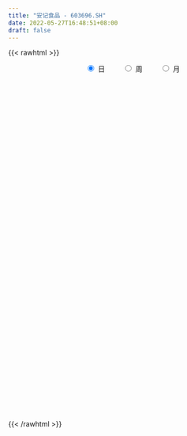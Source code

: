 ```yaml
---
title: "安记食品 - 603696.SH"
date: 2022-05-27T16:48:51+08:00
draft: false
---
```

{{< rawhtml >}}
    <div style="text-align: center">
        <label style="padding: 1rem;"><input style="margin-right: .5rem" type="radio" name="period" value="D" checked onclick="period_change(this)">日</label>
        <label style="padding: 1rem;"><input style="margin-right: .5rem" type="radio" name="period" value="W" onclick="period_change(this)">周</label>
        <label style="padding: 1rem;"><input style="margin-right: .5rem" type="radio" name="period" value="M" onclick="period_change(this)">月</label>
    </div>
    <div id="chart" style="height: 700px;"></div> 
    <script type="text/javascript">
        const D_v = [98423.48,87120.01,83141.89,54595.52,61614.81,49879.62,70216.25,139368.21,96148.41,64396.84,60184.91,54958.26,32902.0,49976.64,57502.98,51585.46,26006.14,35727.78,26812.19,35243.69,28640.89,60355.72,46490.18,34142.96,61825.22,38634.09,32234.56,30109.87,30813.88,23863.6,51246.56,25220.32,44493.15,29840.6,25635.68,21026.31,32648.84,26217.01,27806.68,34846.98,18683.63,26027.51,24119.24,21560.68,12841.91,14223.56,17103.93,20645.0,21607.92,16432.88,17182.45,19739.11,16721.31,18200.36,19111.8,13186.32,17983.84,19346.2,45850.92,40247.3,25262.69,21823.96,20813.86,23167.44,27288.24,18796.66,14582.68,22570.26,14051.57,18873.14,22223.35,15150.84,17271.0,25236.03,17359.85,19400.8,20206.87,16492.42,26203.96,26670.81,25899.47,17077.84,18122.28,17341.15,16991.56,12500.79,37076.07,26535.65,17911.88,19135.68,66857.05,83516.77,48499.6,36610.23,36069.57,68109.29,45434.29,60193.87,92423.15,67560.5,53108.11,51170.04,32083.97,39754.39,30436.86,27749.0,19609.37,27457.62,31047.79,18339.04,19877.52,26399.99,52105.6,38929.52,60713.67,46271.82,25163.67,23858.45,24125.5,28237.0,20377.27,41735.06,26937.48,19766.31,32994.55,18572.12,18360.92,15866.58,20360.4,15199.0,30164.77,11863.96,19651.76,17674.13,15565.53,14783.0,19957.47,17133.0,23587.42,31224.82,32956.6,32886.42,32029.77,26987.37,33335.56,17423.4,18998.89,13981.39,28876.28,21779.79,26588.56,42969.52,33146.55,30997.97,25283.4,23462.06,49055.56,50881.83,58759.7,41313.2,33163.33,24973.38,52675.56,101176.76,64298.56,43759.96,56309.85,47002.72,48106.0,23796.94,23828.04,48869.0,35723.8,42102.92,40332.63,27255.0,20556.37,20989.35,14446.08,16383.8,16657.54,13513.2,16246.2,17863.0,12055.95,17281.04,15679.8,20431.5,22229.82,15137.8,13218.0,14631.96,14347.0,17781.0,13169.8,15269.0,16418.62,23229.07,15700.37,36004.0,24918.32,27916.96,22958.32,20488.96,20071.47,18834.59,21740.0,16129.0,12314.0,18168.96,16821.6,12609.0,16986.0,22752.28,16969.2,19151.96,14621.0,14376.0,15034.81,13381.0,19584.0,41583.0,197898.75,99554.18,342927.08,351203.49,482637.72,543564.23,24559.0,448146.82,274224.35,340806.06,270221.63,254547.56,217981.55,254382.77,315514.95,334800.83,374732.74,461120.94,264621.07,253819.02,229496.64,154111.78,191029.8,137275.85,398110.61,425436.78,272567.71,220121.01]
const D_histogram = [0.0,-0.0155906553,-0.0257541982,-0.0325500567,-0.0686114011,-0.0823018881,-0.0985260073,-0.0834627604,-0.0961541943,-0.1010427338,-0.089328481,-0.0981679181,-0.0886533718,-0.0934969696,-0.0657169547,-0.0512213384,-0.0425745824,-0.0454358319,-0.0409166983,-0.036274073,-0.0473117807,-0.0244589186,-0.0101923818,-0.009224483,0.0236537004,0.0505044794,0.0554621334,0.0514167161,0.0647975854,0.0563429476,0.0185626101,-0.0037514761,-0.0407203896,-0.0586786411,-0.073218886,-0.0725623299,-0.087138636,-0.0822201122,-0.0606858111,-0.0265367279,-0.0091849715,0.0171715251,0.0247768708,0.0252796152,0.0320956176,0.0405236594,0.0366643899,0.0252224155,0.003826479,-0.0150373993,-0.0357583202,-0.0239284655,-0.0075782573,0.0126799182,0.0304676051,0.0367704627,0.0284406954,0.0208839699,0.0530890841,0.0841561909,0.096097026,0.0952049017,0.0873754558,0.0868962966,0.0704295665,0.0625137725,0.0525718974,0.0296361053,0.0258560053,0.0316688436,0.0373738617,0.0298635184,0.0214156251,0.0044778395,0.001603577,0.0013093108,-0.0069280716,-0.005018375,0.0120971155,0.0269695061,0.0427857442,0.0493324638,0.0496136004,0.0503070104,0.0351533997,0.0190777354,0.027474089,0.0309227837,0.0227228198,0.0254687139,0.0476368,0.0730495585,0.0613449195,0.0466330498,0.0460174798,0.0771389423,0.0772057071,0.0869846471,0.1123509326,0.1146305961,0.0809994129,0.0347346913,0.0103392137,-0.0271735314,-0.0434379161,-0.072874226,-0.0807774761,-0.1020274074,-0.1354016953,-0.1468755565,-0.1468772998,-0.1291428612,-0.0977361701,-0.0725853155,-0.0308105051,-0.0069010446,0.0013822329,0.0204937772,0.0274747553,0.0359966042,0.0341064652,0.0493241782,0.0475511852,0.0446859609,0.0143810797,-0.0028486435,-0.0084207012,-0.015309144,-0.0175212623,-0.0217518665,-0.0397397993,-0.0500007876,-0.0534904636,-0.0428585125,-0.0423421829,-0.0366095098,-0.0386734122,-0.0313878334,-0.0166380338,-0.0004977992,0.0220507363,0.0307909885,0.0469407115,0.043168429,0.0487067849,0.042448757,0.0309428209,0.0319964723,0.0190960634,0.0076549065,-0.0035656556,0.0133899696,0.0209212806,0.0144450068,0.0192790999,0.0206941335,0.0383519448,0.0434793454,0.0576158114,0.0446177782,0.0458245307,0.0398124484,0.0511981686,0.0478860562,0.0233007555,0.0172500059,-0.0120054871,-0.0191445645,-0.0483796927,-0.0636561346,-0.0826393502,-0.1308421885,-0.1581581635,-0.1986700065,-0.1912694193,-0.1697446743,-0.1356414248,-0.0970473365,-0.0670131025,-0.0571674365,-0.0412161046,-0.0311145878,-0.0091838277,0.0049926721,0.0218507132,0.0400941405,0.0460328116,0.0521391632,0.0445099636,0.0464390204,0.0420266828,0.0471769061,0.0547523653,0.0594969457,0.0525102123,0.0384170932,0.0090338742,-0.0182023303,-0.0196492149,-0.0067257509,-0.0109844362,-0.0423568693,-0.0455865283,-0.0404762862,-0.0201035632,0.0062605289,0.029239987,0.0392541076,0.0354219678,0.0421767128,0.0442678849,0.0425873252,0.0430009861,0.055456574,0.0555351701,0.0617652974,0.0458566508,0.0231830568,0.0082540761,0.0117065908,0.0137090699,0.0376408346,0.1071623022,0.2064752507,0.3251659409,0.4560590861,0.5937193509,0.5936726127,0.4727779579,0.2896944073,0.0842274514,-0.0927812114,-0.1926844359,-0.2315632635,-0.2660033779,-0.2588736412,-0.2241961011,-0.1895134132,-0.0968632557,-0.0663282807,-0.0672409438,-0.1157430505,-0.1268110955,-0.1365213215,-0.1247768313,-0.1126797474,-0.0375595064,0.0425776282,0.0736980427,0.0627237208]
const D_fast = [0.0,-0.0194883191,-0.0360904116,-0.0510237842,-0.1042379789,-0.138503938,-0.179359559,-0.1851620022,-0.2218919847,-0.2520412076,-0.2626590751,-0.2960404918,-0.3086892884,-0.3369071286,-0.3255563524,-0.3238660707,-0.3258629603,-0.3400831678,-0.3457932087,-0.3502191016,-0.3730847545,-0.3563466221,-0.3446281807,-0.3459664027,-0.3071747942,-0.2676978954,-0.248874708,-0.2400659463,-0.2104856806,-0.2048545815,-0.2379942664,-0.2612462217,-0.3083952326,-0.3410231444,-0.3738681107,-0.3913521372,-0.4277131023,-0.4433496065,-0.4369867581,-0.4094718569,-0.3944163434,-0.3637669656,-0.3499674022,-0.3431447539,-0.3283048471,-0.3097458905,-0.3044390625,-0.309575433,-0.3300147497,-0.3526379779,-0.3822984789,-0.3764507406,-0.3619950967,-0.3385669416,-0.3131623535,-0.2976668801,-0.2988864736,-0.3012222067,-0.2557448214,-0.2036386669,-0.1676735753,-0.1447644741,-0.1307500561,-0.1095051411,-0.1083644796,-0.1006518305,-0.0974507313,-0.1129774971,-0.1102935957,-0.0965635465,-0.0815150629,-0.0815595267,-0.0846535137,-0.1004718395,-0.1029452077,-0.1029121462,-0.1128815466,-0.1122264437,-0.0920866743,-0.0704719071,-0.0439592331,-0.0250793974,-0.0123948607,0.0008753018,-0.0054899589,-0.0167961893,-0.0015313135,0.009648077,0.0071288181,0.0162418908,0.0503191769,0.0939943249,0.0976259159,0.0945723086,0.1054611085,0.1558673066,0.1752354982,0.2067605999,0.2602146186,0.2911519311,0.2777706012,0.2401895524,0.2183788782,0.1740727503,0.1469488865,0.0992940202,0.071196401,0.0244396179,-0.0427850938,-0.0909778442,-0.1276989124,-0.1422501891,-0.1352775405,-0.1282730148,-0.0942008306,-0.0720166313,-0.0633877956,-0.0391528069,-0.02530314,-0.0077821401,-0.0011456628,0.0264030948,0.0365178981,0.044824164,0.0181145527,0.0001726687,-0.0075045643,-0.0182202932,-0.024812727,-0.0344812979,-0.0624041805,-0.0851653657,-0.1020276576,-0.1021103347,-0.1121795508,-0.1155992551,-0.1273315106,-0.1278928901,-0.117302599,-0.1012868142,-0.0732255946,-0.0567875953,-0.0289026945,-0.0218828697,-0.0041678175,0.0001863438,-0.0035838871,0.0054688824,-0.0026575106,-0.0121849409,-0.0242969169,-0.0039937993,0.0087678319,0.0059028098,0.0155566778,0.0221452448,0.0493910423,0.0653882792,0.0939286981,0.0920851095,0.1047479947,0.1086890244,0.1328742868,0.1415336885,0.1227735766,0.1210353285,0.0887784637,0.0768532452,0.0355231938,0.0043327183,-0.0353103349,-0.1162237203,-0.1830792362,-0.2732585808,-0.3136753484,-0.3345867721,-0.3343938787,-0.3200616245,-0.3067806662,-0.3112268593,-0.3055795535,-0.3032566837,-0.2836218805,-0.2681972126,-0.2458764933,-0.2176095308,-0.2001626568,-0.1810215144,-0.1775232232,-0.1639844113,-0.1578900782,-0.1409456283,-0.1196820777,-0.1000632609,-0.0939224413,-0.0984112871,-0.1255360376,-0.1573228246,-0.163682013,-0.1524399866,-0.159444781,-0.2014064314,-0.2160327225,-0.221041552,-0.2056947198,-0.1777654955,-0.1474760406,-0.1276483931,-0.1226250409,-0.1053261178,-0.0921679744,-0.0832017028,-0.0720377954,-0.045718064,-0.0317556754,-0.0100842237,-0.0145287076,-0.0314065375,-0.0442719991,-0.0378928366,-0.0324630901,0.0008788833,0.0971909264,0.2481226876,0.448104863,0.6930127797,0.9791028823,1.1274742973,1.1247741318,1.0141141831,0.8297040901,0.6295001244,0.481425791,0.3846561475,0.2837151887,0.2261265151,0.2047550299,0.1920593645,0.260493708,0.2744466129,0.2567237138,0.1792858445,0.1365150256,0.0926744692,0.0732247516,0.0571518987,0.122882263,0.2136638047,0.2632087299,0.2679153382]
const D_slow = [0.0,-0.0038976638,-0.0103362134,-0.0184737275,-0.0356265778,-0.0562020499,-0.0808335517,-0.1016992418,-0.1257377904,-0.1509984738,-0.1733305941,-0.1978725736,-0.2200359166,-0.243410159,-0.2598393977,-0.2726447323,-0.2832883779,-0.2946473359,-0.3048765104,-0.3139450287,-0.3257729738,-0.3318877035,-0.3344357989,-0.3367419197,-0.3308284946,-0.3182023748,-0.3043368414,-0.2914826624,-0.275283266,-0.2611975291,-0.2565568766,-0.2574947456,-0.267674843,-0.2823445033,-0.3006492248,-0.3187898073,-0.3405744663,-0.3611294943,-0.3763009471,-0.382935129,-0.3852313719,-0.3809384906,-0.3747442729,-0.3684243691,-0.3604004647,-0.3502695499,-0.3411034524,-0.3347978485,-0.3338412288,-0.3376005786,-0.3465401587,-0.352522275,-0.3544168394,-0.3512468598,-0.3436299585,-0.3344373429,-0.327327169,-0.3221061765,-0.3088339055,-0.2877948578,-0.2637706013,-0.2399693758,-0.2181255119,-0.1964014378,-0.1787940461,-0.163165603,-0.1500226287,-0.1426136024,-0.136149601,-0.1282323901,-0.1188889247,-0.1114230451,-0.1060691388,-0.1049496789,-0.1045487847,-0.104221457,-0.1059534749,-0.1072080687,-0.1041837898,-0.0974414133,-0.0867449772,-0.0744118613,-0.0620084612,-0.0494317086,-0.0406433586,-0.0358739248,-0.0290054025,-0.0212747066,-0.0155940017,-0.0092268232,0.0026823768,0.0209447664,0.0362809963,0.0479392588,0.0594436287,0.0787283643,0.0980297911,0.1197759528,0.147863686,0.176521335,0.1967711883,0.2054548611,0.2080396645,0.2012462817,0.1903868026,0.1721682461,0.1519738771,0.1264670253,0.0926166015,0.0558977123,0.0191783874,-0.0131073279,-0.0375413704,-0.0556876993,-0.0633903256,-0.0651155867,-0.0647700285,-0.0596465842,-0.0527778953,-0.0437787443,-0.035252128,-0.0229210834,-0.0110332871,0.0001382031,0.003733473,0.0030213122,0.0009161369,-0.0029111492,-0.0072914647,-0.0127294313,-0.0226643812,-0.0351645781,-0.048537194,-0.0592518221,-0.0698373679,-0.0789897453,-0.0886580984,-0.0965050567,-0.1006645652,-0.100789015,-0.0952763309,-0.0875785838,-0.0758434059,-0.0650512987,-0.0528746024,-0.0422624132,-0.034526708,-0.0265275899,-0.0217535741,-0.0198398474,-0.0207312613,-0.0173837689,-0.0121534487,-0.008542197,-0.0037224221,0.0014511113,0.0110390975,0.0219089338,0.0363128867,0.0474673313,0.0589234639,0.068876576,0.0816761182,0.0936476322,0.0994728211,0.1037853226,0.1007839508,0.0959978097,0.0839028865,0.0679888529,0.0473290153,0.0146184682,-0.0249210727,-0.0745885743,-0.1224059291,-0.1648420977,-0.1987524539,-0.223014288,-0.2397675637,-0.2540594228,-0.2643634489,-0.2721420959,-0.2744380528,-0.2731898848,-0.2677272065,-0.2577036713,-0.2461954684,-0.2331606776,-0.2220331867,-0.2104234316,-0.199916761,-0.1881225344,-0.1744344431,-0.1595602066,-0.1464326536,-0.1368283803,-0.1345699117,-0.1391204943,-0.144032798,-0.1457142357,-0.1484603448,-0.1590495621,-0.1704461942,-0.1805652658,-0.1855911566,-0.1840260243,-0.1767160276,-0.1669025007,-0.1580470087,-0.1475028305,-0.1364358593,-0.125789028,-0.1150387815,-0.101174638,-0.0872908455,-0.0718495211,-0.0603853584,-0.0545895942,-0.0525260752,-0.0495994275,-0.04617216,-0.0367619514,-0.0099713758,0.0416474369,0.1229389221,0.2369536936,0.3853835313,0.5338016845,0.651996174,0.7244197758,0.7454766387,0.7222813358,0.6741102268,0.616219411,0.5497185665,0.4850001562,0.428951131,0.3815727777,0.3573569637,0.3407748936,0.3239646576,0.295028895,0.2633261211,0.2291957907,0.1980015829,0.169831646,0.1604417694,0.1710861765,0.1895106872,0.2051916174]
const D_data = [['2021-05-18', 12.3699, 12.1647, 11.9204, 12.6825],['2021-05-19', 12.067, 11.9204, 11.7543, 12.2428],['2021-05-20', 11.8716, 11.9009, 11.7543, 12.3112],['2021-05-21', 11.8911, 11.8716, 11.7152, 12.0865],['2021-05-24', 11.7543, 11.3439, 11.256, 11.8129],['2021-05-25', 11.4123, 11.4221, 11.2853, 11.5296],['2021-05-26', 11.4123, 11.2267, 11.1387, 11.4319],['2021-05-27', 11.3439, 11.5296, 11.2951, 12.2917],['2021-05-28', 11.2853, 11.0997, 10.9531, 11.6273],['2021-05-31', 11.1681, 11.0508, 10.8065, 11.2364],['2021-06-01', 10.9922, 11.1778, 10.9629, 11.2169],['2021-06-02', 11.1681, 10.8261, 10.7577, 11.1681],['2021-06-03', 10.787, 10.9531, 10.7577, 11.0019],['2021-06-04', 10.9042, 10.6795, 10.6404, 11.0313],['2021-06-07', 10.6502, 11.0508, 10.5525, 11.1778],['2021-06-08', 11.0606, 10.914, 10.8163, 11.3048],['2021-06-09', 10.8945, 10.8261, 10.6991, 10.9824],['2021-06-10', 10.7479, 10.6209, 10.5623, 10.8554],['2021-06-11', 10.6209, 10.6404, 10.5623, 10.8358],['2021-06-15', 10.5232, 10.5916, 10.2105, 10.7088],['2021-06-16', 10.5329, 10.2984, 10.2496, 10.6013],['2021-06-17', 10.2984, 10.6795, 10.2887, 11.1876],['2021-06-18', 10.5818, 10.6111, 10.4059, 10.7381],['2021-06-21', 10.76, 10.43, 10.38, 10.76],['2021-06-22', 10.48, 10.88, 10.36, 11.1],['2021-06-23', 10.85, 10.95, 10.66, 11.07],['2021-06-24', 10.95, 10.76, 10.73, 11.06],['2021-06-25', 10.76, 10.65, 10.43, 10.77],['2021-06-28', 10.65, 10.9, 10.56, 10.93],['2021-06-29', 10.86, 10.65, 10.65, 10.88],['2021-06-30', 10.64, 10.15, 10.13, 10.64],['2021-07-01', 10.2, 10.15, 9.98, 10.32],['2021-07-02', 10.19, 9.75, 9.5, 10.3],['2021-07-05', 9.7, 9.76, 9.5, 9.83],['2021-07-06', 9.76, 9.62, 9.53, 9.91],['2021-07-07', 9.63, 9.67, 9.54, 9.68],['2021-07-08', 9.68, 9.33, 9.32, 9.71],['2021-07-09', 9.33, 9.43, 9.25, 9.47],['2021-07-12', 9.5, 9.6, 9.5, 9.75],['2021-07-13', 9.59, 9.82, 9.55, 9.87],['2021-07-14', 9.78, 9.68, 9.64, 9.82],['2021-07-15', 9.71, 9.86, 9.65, 9.96],['2021-07-16', 10.0, 9.68, 9.66, 10.0],['2021-07-19', 9.59, 9.58, 9.4, 9.68],['2021-07-20', 9.5, 9.65, 9.45, 9.66],['2021-07-21', 9.68, 9.69, 9.6, 9.75],['2021-07-22', 9.68, 9.53, 9.51, 9.68],['2021-07-23', 9.51, 9.37, 9.31, 9.51],['2021-07-26', 9.37, 9.12, 8.97, 9.39],['2021-07-27', 9.12, 8.99, 8.96, 9.2],['2021-07-28', 8.99, 8.79, 8.63, 9.02],['2021-07-29', 8.82, 9.1, 8.82, 9.21],['2021-07-30', 9.11, 9.17, 8.9, 9.2],['2021-08-02', 9.15, 9.27, 9.0, 9.32],['2021-08-03', 9.25, 9.31, 9.15, 9.45],['2021-08-04', 9.31, 9.21, 9.16, 9.45],['2021-08-05', 9.21, 9.0, 8.95, 9.21],['2021-08-06', 9.0, 8.94, 8.88, 9.09],['2021-08-09', 8.95, 9.49, 8.95, 9.64],['2021-08-10', 9.47, 9.66, 9.32, 9.71],['2021-08-11', 9.74, 9.57, 9.52, 9.74],['2021-08-12', 9.53, 9.48, 9.43, 9.66],['2021-08-13', 9.56, 9.41, 9.31, 9.56],['2021-08-16', 9.36, 9.52, 9.3, 9.65],['2021-08-17', 9.52, 9.31, 9.29, 9.72],['2021-08-18', 9.3, 9.38, 9.21, 9.47],['2021-08-19', 9.33, 9.33, 9.3, 9.45],['2021-08-20', 9.39, 9.09, 8.97, 9.39],['2021-08-23', 9.09, 9.26, 9.09, 9.28],['2021-08-24', 9.31, 9.39, 9.25, 9.47],['2021-08-25', 9.41, 9.43, 9.29, 9.52],['2021-08-26', 9.43, 9.27, 9.24, 9.48],['2021-08-27', 9.41, 9.22, 9.16, 9.43],['2021-08-30', 9.28, 9.04, 8.99, 9.38],['2021-08-31', 9.0, 9.15, 8.93, 9.23],['2021-09-01', 9.2, 9.16, 9.03, 9.26],['2021-09-02', 9.15, 9.02, 9.01, 9.15],['2021-09-03', 9.1, 9.11, 8.99, 9.13],['2021-09-06', 9.14, 9.34, 9.08, 9.35],['2021-09-07', 9.35, 9.4, 9.28, 9.46],['2021-09-08', 9.44, 9.51, 9.4, 9.55],['2021-09-09', 9.57, 9.48, 9.42, 9.58],['2021-09-10', 9.48, 9.45, 9.3, 9.54],['2021-09-13', 9.45, 9.49, 9.38, 9.58],['2021-09-14', 9.52, 9.28, 9.22, 9.53],['2021-09-15', 9.27, 9.2, 9.12, 9.27],['2021-09-16', 9.2, 9.5, 9.15, 9.55],['2021-09-17', 9.54, 9.49, 9.23, 9.55],['2021-09-22', 9.44, 9.35, 9.34, 9.62],['2021-09-23', 9.31, 9.49, 9.31, 9.5],['2021-09-24', 9.49, 9.83, 9.48, 9.88],['2021-09-27', 9.83, 10.05, 9.65, 10.24],['2021-09-28', 9.95, 9.68, 9.58, 9.95],['2021-09-29', 9.6, 9.62, 9.55, 9.84],['2021-09-30', 9.62, 9.8, 9.58, 9.98],['2021-10-08', 9.85, 10.34, 9.83, 10.35],['2021-10-11', 10.3, 10.11, 10.08, 10.55],['2021-10-12', 10.26, 10.34, 10.03, 10.47],['2021-10-13', 10.28, 10.73, 10.06, 10.87],['2021-10-14', 10.6, 10.63, 10.4, 10.82],['2021-10-15', 10.57, 10.2, 10.15, 10.62],['2021-10-18', 10.09, 9.9, 9.7, 10.14],['2021-10-19', 9.91, 10.03, 9.79, 10.03],['2021-10-20', 9.97, 9.72, 9.65, 10.1],['2021-10-21', 9.67, 9.84, 9.58, 9.92],['2021-10-22', 9.84, 9.53, 9.53, 9.91],['2021-10-25', 9.5, 9.66, 9.3, 9.69],['2021-10-26', 9.61, 9.36, 9.31, 9.66],['2021-10-27', 9.36, 8.98, 8.94, 9.36],['2021-10-28', 8.96, 9.03, 8.78, 9.15],['2021-10-29', 9.1, 9.03, 8.93, 9.15],['2021-11-01', 9.06, 9.19, 8.79, 9.19],['2021-11-02', 9.15, 9.4, 9.1, 9.52],['2021-11-03', 9.36, 9.4, 9.25, 9.55],['2021-11-04', 9.41, 9.74, 9.36, 9.81],['2021-11-05', 9.8, 9.67, 9.66, 9.93],['2021-11-08', 9.69, 9.55, 9.45, 9.7],['2021-11-09', 9.55, 9.76, 9.48, 9.78],['2021-11-10', 9.72, 9.69, 9.58, 9.88],['2021-11-11', 9.65, 9.77, 9.5, 9.8],['2021-11-12', 9.71, 9.68, 9.62, 9.81],['2021-11-15', 9.68, 9.96, 9.64, 10.0],['2021-11-16', 10.04, 9.82, 9.8, 10.07],['2021-11-17', 9.76, 9.83, 9.67, 9.83],['2021-11-18', 9.8, 9.42, 9.4, 9.8],['2021-11-19', 9.42, 9.46, 9.3, 9.49],['2021-11-22', 9.49, 9.54, 9.35, 9.57],['2021-11-23', 9.53, 9.48, 9.41, 9.56],['2021-11-24', 9.49, 9.5, 9.36, 9.6],['2021-11-25', 9.49, 9.44, 9.41, 9.54],['2021-11-26', 9.44, 9.18, 9.15, 9.45],['2021-11-29', 9.19, 9.16, 9.13, 9.23],['2021-11-30', 9.19, 9.16, 9.11, 9.27],['2021-12-01', 9.15, 9.31, 9.1, 9.32],['2021-12-02', 9.34, 9.17, 9.17, 9.36],['2021-12-03', 9.25, 9.21, 9.14, 9.25],['2021-12-06', 9.24, 9.08, 9.06, 9.25],['2021-12-07', 9.09, 9.17, 9.09, 9.19],['2021-12-08', 9.17, 9.29, 9.11, 9.32],['2021-12-09', 9.24, 9.37, 9.24, 9.46],['2021-12-10', 9.38, 9.55, 9.34, 9.58],['2021-12-13', 9.53, 9.47, 9.39, 9.64],['2021-12-14', 9.42, 9.65, 9.4, 9.69],['2021-12-15', 9.66, 9.46, 9.42, 9.69],['2021-12-16', 9.47, 9.61, 9.41, 9.75],['2021-12-17', 9.61, 9.49, 9.46, 9.65],['2021-12-20', 9.5, 9.4, 9.39, 9.61],['2021-12-21', 9.49, 9.55, 9.41, 9.55],['2021-12-22', 9.42, 9.36, 9.31, 9.45],['2021-12-23', 9.36, 9.32, 9.26, 9.44],['2021-12-24', 9.31, 9.26, 9.18, 9.39],['2021-12-27', 9.4, 9.63, 9.15, 9.64],['2021-12-28', 9.59, 9.59, 9.49, 9.68],['2021-12-29', 9.59, 9.43, 9.4, 9.62],['2021-12-30', 9.45, 9.58, 9.42, 9.62],['2021-12-31', 9.63, 9.57, 9.44, 9.63],['2022-01-04', 9.6, 9.85, 9.52, 9.89],['2022-01-05', 9.89, 9.79, 9.78, 10.13],['2022-01-06', 9.8, 10.0, 9.78, 10.34],['2022-01-07', 9.99, 9.71, 9.66, 10.05],['2022-01-10', 9.66, 9.9, 9.57, 9.95],['2022-01-11', 10.04, 9.84, 9.77, 10.06],['2022-01-12', 9.9, 10.12, 9.88, 10.14],['2022-01-13', 10.13, 10.01, 9.99, 10.42],['2022-01-14', 10.14, 9.71, 9.71, 10.32],['2022-01-17', 9.75, 9.89, 9.69, 10.0],['2022-01-18', 9.94, 9.52, 9.5, 10.0],['2022-01-19', 9.52, 9.7, 9.44, 9.86],['2022-01-20', 9.72, 9.31, 9.27, 9.87],['2022-01-21', 9.32, 9.33, 9.22, 9.44],['2022-01-24', 9.36, 9.14, 9.1, 9.36],['2022-01-25', 9.15, 8.51, 8.51, 9.19],['2022-01-26', 8.56, 8.45, 8.33, 8.68],['2022-01-27', 8.39, 7.95, 7.61, 8.47],['2022-01-28', 7.98, 8.29, 7.95, 8.45],['2022-02-07', 8.51, 8.38, 8.16, 8.57],['2022-02-08', 8.38, 8.54, 8.32, 8.55],['2022-02-09', 8.53, 8.67, 8.52, 8.7],['2022-02-10', 8.68, 8.65, 8.55, 8.7],['2022-02-11', 8.65, 8.42, 8.38, 8.65],['2022-02-14', 8.35, 8.49, 8.34, 8.58],['2022-02-15', 8.49, 8.42, 8.36, 8.57],['2022-02-16', 8.5, 8.6, 8.44, 8.61],['2022-02-17', 8.59, 8.56, 8.5, 8.68],['2022-02-18', 8.56, 8.65, 8.43, 8.66],['2022-02-21', 8.66, 8.75, 8.59, 8.78],['2022-02-22', 8.75, 8.66, 8.57, 8.78],['2022-02-23', 8.55, 8.7, 8.55, 8.79],['2022-02-24', 8.7, 8.53, 8.39, 8.75],['2022-02-25', 8.62, 8.64, 8.54, 8.71],['2022-02-28', 8.55, 8.56, 8.46, 8.7],['2022-03-01', 8.6, 8.69, 8.57, 8.71],['2022-03-02', 8.63, 8.77, 8.62, 8.78],['2022-03-03', 8.75, 8.79, 8.71, 8.86],['2022-03-04', 8.75, 8.66, 8.61, 8.83],['2022-03-07', 8.64, 8.53, 8.47, 8.66],['2022-03-08', 8.55, 8.22, 8.2, 8.58],['2022-03-09', 8.25, 8.07, 7.77, 8.29],['2022-03-10', 8.23, 8.28, 8.2, 8.37],['2022-03-11', 8.63, 8.46, 8.26, 8.79],['2022-03-14', 8.38, 8.24, 8.24, 8.49],['2022-03-15', 8.15, 7.76, 7.75, 8.18],['2022-03-16', 7.94, 7.96, 7.51, 7.98],['2022-03-17', 7.98, 8.01, 7.98, 8.15],['2022-03-18', 7.92, 8.22, 7.92, 8.29],['2022-03-21', 8.22, 8.39, 8.2, 8.44],['2022-03-22', 8.4, 8.47, 8.23, 8.54],['2022-03-23', 8.5, 8.4, 8.36, 8.56],['2022-03-24', 8.35, 8.25, 8.25, 8.43],['2022-03-25', 8.33, 8.4, 8.31, 8.53],['2022-03-28', 8.37, 8.38, 8.23, 8.48],['2022-03-29', 8.35, 8.35, 8.31, 8.49],['2022-03-30', 8.32, 8.39, 8.31, 8.47],['2022-03-31', 8.36, 8.6, 8.36, 8.62],['2022-04-01', 8.61, 8.51, 8.45, 8.61],['2022-04-06', 8.51, 8.64, 8.4, 8.72],['2022-04-07', 8.63, 8.37, 8.36, 8.69],['2022-04-08', 8.42, 8.2, 8.1, 8.43],['2022-04-11', 8.2, 8.2, 8.11, 8.43],['2022-04-12', 8.06, 8.4, 8.03, 8.43],['2022-04-13', 8.4, 8.4, 8.26, 8.54],['2022-04-14', 8.48, 8.76, 8.35, 8.84],['2022-04-15', 8.77, 9.64, 8.68, 9.64],['2022-04-18', 10.6, 10.6, 10.56, 10.6],['2022-04-19', 10.6, 11.66, 10.07, 11.66],['2022-04-20', 11.6, 12.83, 10.9, 12.83],['2022-04-21', 14.07, 14.11, 13.25, 14.11],['2022-04-22', 14.04, 13.3, 12.9, 15.35],['2022-04-25', 11.97, 11.97, 11.97, 11.97],['2022-04-26', 10.77, 10.77, 10.77, 11.97],['2022-04-27', 9.69, 9.69, 9.69, 10.0],['2022-04-28', 9.35, 9.11, 8.73, 9.5],['2022-04-29', 9.08, 9.31, 8.9, 9.43],['2022-05-05', 9.22, 9.62, 9.16, 9.66],['2022-05-06', 9.33, 9.36, 9.02, 9.58],['2022-05-09', 9.44, 9.67, 9.36, 9.88],['2022-05-10', 9.33, 10.0, 9.26, 10.49],['2022-05-11', 9.89, 10.08, 9.73, 10.48],['2022-05-12', 9.92, 11.09, 9.8, 11.09],['2022-05-13', 11.2, 10.63, 10.52, 11.95],['2022-05-16', 10.4, 10.31, 10.01, 10.59],['2022-05-17', 10.3, 9.55, 9.3, 10.31],['2022-05-18', 9.48, 9.8, 9.48, 10.29],['2022-05-19', 9.64, 9.69, 9.56, 9.97],['2022-05-20', 9.81, 9.89, 9.73, 10.14],['2022-05-23', 9.95, 9.89, 9.84, 10.09],['2022-05-24', 9.88, 10.88, 9.43, 10.88],['2022-05-25', 10.96, 11.39, 10.51, 11.8],['2022-05-26', 10.99, 11.15, 10.65, 11.35],['2022-05-27', 11.0, 10.76, 10.46, 11.15]]
const W_v = [39625.64,25061.63,90044.04,74957.79,58367.0,23168.81,37845.51,16853.0,13274.07,22436.1,12047.0,8546.0,9636.7,16594.67,27693.08,24584.98,19046.0,25708.0,14234.77,31112.54,16847.53,7001.0,8805.0,11439.74,11106.43,12717.73,12462.92,5592.0,4298.99,7022.0,5617.0,3522.0,4992.01,3479.0,4782.45,3607.0,3165.94,5974.53,27991.54,23074.65,14273.43,11968.0,39881.19,41717.57,18902.99,66571.7,51437.64,43130.27,64276.66,26047.32,21823.88,34920.12,139387.62,170134.76,80083.56,123491.91,88732.52,56139.2,54086.9,48924.8,47028.2,34240.41,30894.2,67381.15,89648.95,73389.6,234217.85,125906.98,196230.24,210665.75,126383.85,97631.0,79685.0,161839.43,81698.89,36268.8,50360.2,70010.27,72113.2,73147.6,74176.08,111246.27,165102.18,170173.37,122591.46,108594.22,163327.54,237092.27,124716.3,106714.22,125474.09,45303.04,320913.3200000001,446375.98,422995.76,270354.15,131725.27,350361.12,348199.68,470594.36,672023.51,194773.11,135878.08,212186.6,164209.73,119052.96,161107.9,152209.24,123523.89,152988.4,156711.8,217900.09,247568.66,21611.71,70260.0,133954.26,138511.61,105181.55,92371.05,116812.82,80873.1,59367.22,53888.15,130662.32,109100.38,89604.59,89766.62,161553.04,95858.61,82276.48,137199.67,111814.61,168009.77,258926.67,433592.0,319216.03,842304.55,1015491.6900000001,722675.21,613215.0600000001,451925.08,513868.99,482583.82,191553.61,677718.3600000001,1993839.3199999998,1629115.3800000004,1223276.4199999999,528769.65,491153.41,269201.77,997044.5999999999,962383.0600000001,846864.6800000001,428025.64,342136.91,313365.35,187819.07,1034879.77,904620.6399999999,906396.02,457558.67,239051.71,153298.65,132599.75,42299.3,207006.82,134527.17,148002.25,106423.98,235353.85,228379.96,175940.67,360372.07,429484.66,535925.23,328886.01,153809.5,258631.42,163869.94,167226.94,97294.45,127943.98,55428.42,42381.82,98311.51,93865.52,75661.59,71157.13,81258.2,76612.97,77167.36,85777.92,162599.59,378417.84,103955.92,683614.4199999999,447839.55,417227.3,262418.65,197634.55,170730.48,196946.7,175637.51,135368.44,131484.04,86375.08,91683.67,87828.52,153998.73,106405.28,87569.9,98695.97,113974.36,110445.22,103904.61,204696.17,68109.29,318719.92,181194.26,116331.34,224420.6,121761.89,140005.52,99951.67,79538.38,124859.31,142662.52,110224.91,155859.5,200010.29,276287.59,218975.47,190856.39,99630.6,76335.89,90759.96,73147.76,106621.06,116354.03,87186.55,86138.08,48148.96,287481.56,1819886.7,1357957.8599999999,472529.11,1740552.23,1093078.3100000001,1453511.96]
const W_histogram = [0.0,0.0296496866,0.100550362,0.2631450683,0.2730437863,0.2557641315,0.2855071899,0.2433789061,0.1587055567,0.14321258,0.0814940268,0.0303938193,-0.0020986252,-0.0305628995,0.0082133687,0.0063666891,-0.0228377198,-0.0475038641,-0.0783966798,-0.0972393602,-0.1478185462,-0.1450634854,-0.1469265102,-0.143886965,-0.1458193078,-0.1461904106,-0.1282292816,-0.1192553046,-0.1033749183,-0.0880000851,-0.0803504899,-0.0763504233,-0.0738119441,-0.0724479597,-0.0807822312,-0.0906110893,-0.096979062,-0.1042988615,-0.1722078307,-0.235613797,-0.2654373661,-0.3176414737,-0.3149868056,-0.2589639489,-0.236689035,-0.1168175814,-0.0577615751,-0.0095444851,-0.0593717268,-0.0827392375,-0.101638103,-0.1674530041,-0.4017235496,-0.4903807759,-0.563200373,-0.5115449863,-0.4721642626,-0.429927071,-0.3560864597,-0.2905706513,-0.2386161276,-0.1770408432,-0.1238044341,-0.1901373096,-0.2514900366,-0.2446414107,-0.1681775254,-0.1054396697,-0.0173392822,0.0176103968,0.0531884567,0.0855850259,0.1371706182,0.1621053664,0.166259746,0.1778078308,0.1997122806,0.2328096325,0.2551044757,0.226822508,0.2464417137,0.2822987294,0.367853267,0.491014667,0.5431309623,0.5665055833,0.6038296464,0.6230217744,0.564503309,0.48092868,0.373581157,0.2758670609,0.2841366675,0.3343262299,0.2246299841,0.1571541063,0.0522477834,0.0658436265,0.0833477262,0.1314542841,0.1428751917,0.1065930567,0.0530472393,0.0438059094,-0.0122801412,-0.0715872493,-0.0802526252,-0.0772675564,-0.0944085657,-0.073649221,-0.0367686646,0.0071479012,-0.0242867042,-0.0549023682,-0.0527825984,-0.0490385047,-0.0340032122,-0.0308852504,-0.0353362774,-0.0899428873,-0.1186543187,-0.1446056558,-0.1390827767,-0.1497853883,-0.1270677479,-0.1154089536,-0.0829755176,-0.0426887871,-0.0251107747,-0.0378700409,-0.0853539075,-0.1086248562,-0.0920799437,-0.105507205,-0.0312854943,-0.0028984196,0.1318614659,0.2033734522,0.2261485234,0.2514219951,0.1873378561,0.1738375448,0.1204056602,0.1066623113,0.3908439356,0.6362087995,0.6587857209,0.6189126386,0.5166259204,0.4111214671,0.2714030054,0.2559914822,0.2632281224,0.1695685211,0.037148204,-0.007959242,-0.0701523402,-0.1371453491,-0.028730018,0.0112939077,0.0293912678,-0.0919762978,-0.1950387334,-0.2945078118,-0.3596419161,-0.367221048,-0.3387423827,-0.3314037121,-0.3506653476,-0.3342852763,-0.2850623265,-0.19348285,-0.1676428613,-0.1079025558,-0.064720968,-0.0296690733,-0.0900295779,-0.1151556405,-0.1577738361,-0.2312131013,-0.2385260484,-0.2776724739,-0.344686629,-0.3531572248,-0.3093450636,-0.2892315381,-0.2363506151,-0.2244006923,-0.1939501942,-0.1555533782,-0.1250533964,-0.070267319,-0.02916178,0.019366634,0.0762008494,0.1076399826,0.2952482606,0.3800496467,0.3682858435,0.3182188029,0.2703642589,0.2264142772,0.1910518512,0.1025718449,0.0222174997,-0.0125061009,-0.052518354,-0.0866082807,-0.1169162898,-0.0983262296,-0.1002541778,-0.0859949016,-0.077457521,-0.0440595674,-0.0158751425,0.0267455512,0.0525068772,0.1026070214,0.1217060595,0.0862722472,0.0291681706,0.0341607389,0.037529575,0.0249404872,-0.0008766817,-0.0138461029,0.0017321075,0.0088557715,-0.0005623315,0.0146080389,0.0335124348,0.0447553912,0.0262542127,-0.0520996479,-0.0890751588,-0.0915924178,-0.0874874348,-0.0773330174,-0.0777828714,-0.0872311189,-0.0748218562,-0.0536599459,-0.054802505,0.0419406392,0.3365448329,0.2507486785,0.1882743867,0.2211212264,0.183214135,0.2052758591]
const W_fast = [0.0,0.0370621083,0.1331003742,0.3614813475,0.4396410121,0.4863023902,0.5874222461,0.6061386888,0.5611417286,0.5814518968,0.5401068503,0.4966050976,0.4635879968,0.4274829977,0.468312608,0.4680576007,0.4331437618,0.3966016515,0.3461096659,0.3029571454,0.2154233228,0.1819125123,0.14331786,0.110385664,0.0719984942,0.0350797887,0.0209835973,0.0001437482,-0.0098195951,-0.0164447831,-0.0288828105,-0.0439703497,-0.0598848565,-0.0766328621,-0.1051626914,-0.1376443218,-0.1682570599,-0.2016515749,-0.3126125017,-0.4349219173,-0.5311048279,-0.6627193039,-0.7388113373,-0.7475294678,-0.7844268126,-0.6937597544,-0.6491441418,-0.6033131731,-0.6679833466,-0.7120356666,-0.7563440579,-0.8640222099,-1.1987236429,-1.4099760631,-1.6235957535,-1.6998266134,-1.7784869553,-1.8437315314,-1.8589125351,-1.8660393895,-1.8737388977,-1.8564238241,-1.8341385235,-1.9480057264,-2.0722309626,-2.1265426894,-2.0921231854,-2.0557452471,-1.9719796801,-1.9326274019,-1.8837522278,-1.8299594022,-1.7440811554,-1.6786200656,-1.6329007495,-1.576900707,-1.505068187,-1.413768427,-1.3276974649,-1.2992738055,-1.2180441715,-1.1116124733,-0.934094619,-0.6881795522,-0.5002805164,-0.3352794996,-0.1469980249,0.0279495468,0.1105569086,0.1472144496,0.1332622159,0.104514885,0.1838186584,0.3175897783,0.2640510285,0.2358636772,0.1440193003,0.17407605,0.2124170812,0.2933872102,0.3405269157,0.3308930448,0.2906090373,0.2923191848,0.2331630988,0.1559591785,0.1272306463,0.1108988259,0.0701556752,0.0725027147,0.100191105,0.145894646,0.1083883646,0.0640471085,0.0529712287,0.0444556962,0.0509901857,0.0463868349,0.0331017385,-0.0439905933,-0.1023656043,-0.1644683553,-0.1937161704,-0.241865129,-0.2509144256,-0.2681078697,-0.2564183131,-0.2268037794,-0.2155034607,-0.2377302371,-0.3065525805,-0.3569797433,-0.3634548168,-0.4032588793,-0.3368585421,-0.3091960724,-0.1414708203,-0.0191154711,0.060196731,0.1483257015,0.1310760266,0.1610351014,0.1377046319,0.1506268607,0.532519469,0.9369365328,1.1242098844,1.2390649618,1.2659347237,1.2632106372,1.1913429268,1.2399292742,1.312972945,1.261705474,1.1385722078,1.0914749514,1.0117437681,0.910464422,1.0116972486,1.0545446512,1.0799898282,0.9356281881,0.7838060692,0.6107100379,0.4556654545,0.3562810606,0.3000741303,0.2245618728,0.1176339005,0.0504426526,0.0284000208,0.0716087848,0.0555380582,0.0883027247,0.1153040706,0.1429386969,0.0600707978,0.0061558251,-0.0759058296,-0.2071483701,-0.2740928292,-0.3826573732,-0.5358431855,-0.6326030876,-0.6661271923,-0.7183215513,-0.7245282821,-0.7686785323,-0.7867155828,-0.7872071113,-0.7879704786,-0.750751231,-0.7169361369,-0.6635660645,-0.5876816367,-0.5293325079,-0.2679121648,-0.088098367,-0.0077907092,0.0216969509,0.0414334715,0.0540870592,0.0664875959,0.0036505509,-0.0711494194,-0.1089995452,-0.1621413868,-0.2178833837,-0.2774204652,-0.2834119625,-0.3104034551,-0.3176429042,-0.3284699039,-0.3060868421,-0.2818712029,-0.2325641214,-0.1936760761,-0.1179241765,-0.0683986236,-0.0822643741,-0.132076408,-0.118543655,-0.1057924251,-0.1121463911,-0.1381827304,-0.1546136774,-0.1386024401,-0.1292648332,-0.1388235191,-0.120001139,-0.0927186344,-0.0702868302,-0.0822244555,-0.1736032281,-0.2328475287,-0.2582628922,-0.2760297679,-0.2852086048,-0.3051041767,-0.3363602039,-0.3426564053,-0.3349094815,-0.3497526667,-0.2425243627,0.1362160392,0.1131070544,0.0977013592,0.1858285056,0.1937249479,0.2671056368]
const W_slow = [0.0,0.0074124217,0.0325500122,0.0983362792,0.1665972258,0.2305382587,0.3019150562,0.3627597827,0.4024361719,0.4382393169,0.4586128235,0.4662112784,0.4656866221,0.4580458972,0.4600992393,0.4616909116,0.4559814817,0.4441055156,0.4245063457,0.4001965056,0.3632418691,0.3269759977,0.2902443702,0.2542726289,0.217817802,0.1812701993,0.1492128789,0.1193990528,0.0935553232,0.0715553019,0.0514676795,0.0323800736,0.0139270876,-0.0041849023,-0.0243804601,-0.0470332325,-0.071277998,-0.0973527134,-0.140404671,-0.1993081203,-0.2656674618,-0.3450778302,-0.4238245316,-0.4885655189,-0.5477377776,-0.576942173,-0.5913825667,-0.593768688,-0.6086116197,-0.6292964291,-0.6547059548,-0.6965692059,-0.7970000933,-0.9195952872,-1.0603953805,-1.1882816271,-1.3063226927,-1.4138044604,-1.5028260754,-1.5754687382,-1.6351227701,-1.6793829809,-1.7103340894,-1.7578684168,-1.820740926,-1.8819012787,-1.92394566,-1.9503055774,-1.954640398,-1.9502377988,-1.9369406846,-1.9155444281,-1.8812517736,-1.840725432,-1.7991604955,-1.7547085378,-1.7047804676,-1.6465780595,-1.5828019406,-1.5260963136,-1.4644858851,-1.3939112028,-1.301947886,-1.1791942193,-1.0434114787,-0.9017850829,-0.7508276713,-0.5950722277,-0.4539464004,-0.3337142304,-0.2403189412,-0.1713521759,-0.100318009,-0.0167364516,0.0394210444,0.078709571,0.0917715169,0.1082324235,0.129069355,0.1619329261,0.197651724,0.2242999882,0.237561798,0.2485132753,0.24544324,0.2275464277,0.2074832714,0.1881663823,0.1645642409,0.1461519356,0.1369597695,0.1387467448,0.1326750688,0.1189494767,0.1057538271,0.0934942009,0.0849933979,0.0772720853,0.0684380159,0.0459522941,0.0162887144,-0.0198626995,-0.0546333937,-0.0920797408,-0.1238466777,-0.1526989161,-0.1734427955,-0.1841149923,-0.190392686,-0.1998601962,-0.2211986731,-0.2483548871,-0.271374873,-0.2977516743,-0.3055730479,-0.3062976528,-0.2733322863,-0.2224889232,-0.1659517924,-0.1030962936,-0.0562618296,-0.0128024434,0.0172989717,0.0439645495,0.1416755334,0.3007277333,0.4654241635,0.6201523232,0.7493088033,0.8520891701,0.9199399214,0.983937792,1.0497448226,1.0921369529,1.1014240039,1.0994341934,1.0818961083,1.047609771,1.0404272665,1.0432507435,1.0505985604,1.027604486,0.9788448026,0.9052178497,0.8153073706,0.7235021086,0.638816513,0.5559655849,0.468299248,0.384727929,0.3134623473,0.2650916348,0.2231809195,0.1962052805,0.1800250385,0.1726077702,0.1501003757,0.1213114656,0.0818680066,0.0240647312,-0.0355667808,-0.1049848993,-0.1911565566,-0.2794458628,-0.3567821287,-0.4290900132,-0.488177667,-0.54427784,-0.5927653886,-0.6316537331,-0.6629170822,-0.680483912,-0.687774357,-0.6829326985,-0.6638824861,-0.6369724905,-0.5631604253,-0.4681480137,-0.3760765528,-0.296521852,-0.2289307873,-0.172327218,-0.1245642552,-0.098921294,-0.0933669191,-0.0964934443,-0.1096230328,-0.131275103,-0.1605041754,-0.1850857328,-0.2101492773,-0.2316480027,-0.2510123829,-0.2620272748,-0.2659960604,-0.2593096726,-0.2461829533,-0.2205311979,-0.1901046831,-0.1685366213,-0.1612445786,-0.1527043939,-0.1433220001,-0.1370868783,-0.1373060488,-0.1407675745,-0.1403345476,-0.1381206047,-0.1382611876,-0.1346091779,-0.1262310692,-0.1150422214,-0.1084786682,-0.1215035802,-0.1437723699,-0.1666704744,-0.1885423331,-0.2078755874,-0.2273213053,-0.249129085,-0.267834549,-0.2812495355,-0.2949501618,-0.284465002,-0.2003287937,-0.1376416241,-0.0905730274,-0.0352927208,0.0105108129,0.0618297777]
const W_data = [['2017-05-26', 15.9383, 16.2569, 15.5312, 16.3321],['2017-06-02', 16.4074, 16.7215, 15.9383, 16.8587],['2017-06-09', 16.7215, 17.5667, 16.1507, 18.6286],['2017-06-16', 17.6508, 19.5054, 17.3454, 19.5275],['2017-06-23', 19.4654, 18.2938, 17.9742, 19.6341],['2017-06-30', 18.2627, 18.1739, 17.9742, 18.5955],['2017-07-07', 18.094, 19.0527, 17.9742, 19.4388],['2017-07-14', 18.7731, 18.3781, 18.2139, 19.1636],['2017-07-21', 18.3071, 17.7168, 16.6029, 18.4535],['2017-07-28', 17.4905, 18.4935, 17.3973, 19.3056],['2017-08-04', 18.4802, 17.8588, 17.6192, 18.4802],['2017-08-11', 17.8411, 17.7967, 17.5748, 18.1429],['2017-08-18', 17.8322, 17.881, 17.5748, 18.1872],['2017-08-25', 18.0186, 17.8189, 17.6147, 18.0186],['2017-09-01', 17.7124, 18.7464, 17.6636, 18.8618],['2017-09-08', 18.8352, 18.4091, 18.1029, 19.0793],['2017-09-15', 18.2094, 18.0408, 17.8011, 18.3958],['2017-09-22', 17.8766, 17.9875, 17.7612, 19.0837],['2017-09-29', 17.8677, 17.7701, 17.6325, 18.0497],['2017-10-13', 18.0364, 17.7745, 17.5171, 18.1384],['2017-10-20', 17.7523, 17.1443, 16.8691, 17.8855],['2017-10-27', 17.2863, 17.6147, 17.0777, 17.6636],['2017-11-03', 17.6103, 17.486, 16.9091, 17.7257],['2017-11-10', 17.3751, 17.4727, 17.3085, 17.5748],['2017-11-17', 17.4727, 17.3307, 17.3085, 17.5304],['2017-11-24', 16.8691, 17.2552, 16.8691, 17.415],['2017-12-01', 17.0777, 17.4461, 17.0067, 18.1296],['2017-12-08', 17.2375, 17.3263, 17.1354, 17.5704],['2017-12-15', 17.2508, 17.4061, 17.2508, 17.486],['2017-12-22', 17.4195, 17.4195, 17.2552, 18.1828],['2017-12-29', 17.3928, 17.3263, 16.9135, 17.4416],['2018-01-05', 17.3085, 17.2552, 17.1976, 17.3484],['2018-01-12', 17.1842, 17.1976, 17.0866, 17.4328],['2018-01-19', 17.131, 17.1354, 16.9978, 17.2242],['2018-01-26', 17.1399, 16.9313, 16.8736, 17.1399],['2018-02-02', 16.9313, 16.7893, 16.6827, 17.0688],['2018-02-09', 16.7582, 16.7049, 16.199, 16.8647],['2018-04-04', 15.0895, 16.5629, 15.0895, 16.8114],['2018-04-13', 15.9771, 15.4711, 14.872, 16.4076],['2018-04-20', 15.4445, 14.983, 14.6545, 15.4445],['2018-04-27', 14.8321, 14.9164, 14.2019, 15.0939],['2018-05-04', 14.801, 14.1353, 14.0332, 14.801],['2018-05-11', 14.0953, 14.3794, 13.5805, 14.8676],['2018-05-18', 14.3483, 14.9119, 14.2285, 15.5244],['2018-05-25', 14.9386, 14.4282, 14.224, 15.1782],['2018-06-01', 14.4371, 15.8151, 14.4057, 16.1206],['2018-06-08', 15.8275, 15.3848, 15.0979, 15.9523],['2018-06-15', 15.3411, 15.4284, 15.154, 15.5282],['2018-06-22', 15.3411, 14.0814, 12.8279, 15.3411],['2018-06-29', 14.0627, 14.0689, 13.5201, 14.9482],['2018-07-06', 14.0689, 13.8444, 13.4827, 14.15],['2018-07-13', 13.8257, 12.8217, 12.329, 13.9068],['2018-07-20', 12.7032, 9.5601, 9.2795, 12.7032],['2018-07-27', 9.5414, 10.0279, 9.292, 10.2773],['2018-08-03', 9.978, 9.2234, 8.7307, 9.978],['2018-08-10', 9.2171, 10.1339, 8.9989, 10.2835],['2018-08-17', 9.978, 9.6537, 9.5913, 10.2835],['2018-08-24', 9.6537, 9.3543, 9.0425, 9.8408],['2018-08-31', 9.3606, 9.5414, 9.3481, 9.7472],['2018-09-07', 9.5352, 9.3356, 9.2608, 9.6599],['2018-09-14', 9.4042, 9.0425, 8.3129, 9.4042],['2018-09-21', 9.0924, 9.0675, 8.8554, 9.2296],['2018-09-28', 9.1298, 8.9116, 8.7432, 9.1298],['2018-10-12', 8.7432, 7.0033, 6.9596, 8.8056],['2018-10-19', 6.997, 6.2861, 5.887, 6.997],['2018-10-26', 6.3734, 6.5293, 6.1115, 6.7289],['2018-11-02', 7.1841, 7.1904, 6.9846, 7.7953],['2018-11-09', 7.1904, 7.0095, 6.8411, 7.259],['2018-11-16', 6.997, 7.4086, 6.9783, 7.7953],['2018-11-23', 7.4086, 6.7975, 6.785, 8.0198],['2018-11-30', 6.8536, 6.7476, 6.548, 7.0906],['2018-12-07', 6.8349, 6.6728, 6.6728, 7.0158],['2018-12-14', 6.6728, 6.9596, 6.5917, 7.0282],['2018-12-21', 7.0158, 6.6876, 6.6086, 7.4211],['2018-12-28', 6.7403, 6.378, 6.2132, 6.7601],['2019-01-04', 6.4241, 6.3977, 6.0617, 6.4307],['2019-01-11', 6.4373, 6.5229, 6.3911, 6.6547],['2019-01-18', 6.5229, 6.7469, 6.5032, 6.9117],['2019-01-25', 6.8194, 6.7272, 6.6876, 7.2213],['2019-02-01', 6.7272, 6.0485, 5.8311, 6.8062],['2019-02-15', 6.1012, 6.602, 6.0815, 6.6481],['2019-02-22', 6.602, 6.9644, 6.602, 6.9841],['2019-03-01', 6.9578, 7.9856, 6.9446, 8.1372],['2019-03-08', 7.9922, 9.1914, 7.9922, 9.8305],['2019-03-15', 9.165, 9.0333, 8.4864, 9.5472],['2019-03-22', 9.0991, 9.1848, 8.7961, 9.679],['2019-03-29', 9.0926, 9.8766, 8.7631, 10.1138],['2019-04-04', 9.7976, 10.1995, 9.6855, 10.8715],['2019-04-12', 10.2061, 9.5208, 9.422, 10.2126],['2019-04-19', 9.6131, 9.1848, 8.8619, 9.6526],['2019-04-26', 9.198, 8.6709, 8.572, 9.6328],['2019-04-30', 8.684, 8.4666, 7.8407, 8.7763],['2019-05-10', 8.236, 9.758, 8.0911, 10.0413],['2019-05-17', 10.015, 10.6823, 9.7514, 11.7281],['2019-05-24', 10.3766, 8.7427, 8.5134, 10.3861],['2019-05-31', 8.8383, 8.9529, 8.5516, 9.4115],['2019-06-06', 8.886, 8.1121, 8.093, 8.9816],['2019-06-14', 8.1312, 9.4115, 8.1312, 9.8415],['2019-06-21', 9.3542, 9.6218, 9.2396, 9.8702],['2019-06-28', 9.6122, 10.2906, 9.4975, 10.7015],['2019-07-05', 10.4626, 10.1282, 9.9562, 11.7429],['2019-07-12', 10.0517, 9.5931, 9.4402, 10.2237],['2019-07-19', 9.5644, 9.23, 9.1631, 9.832],['2019-07-26', 9.4498, 9.6886, 8.8574, 10.0231],['2019-08-02', 9.7364, 8.972, 8.886, 9.746],['2019-08-09', 8.886, 8.6185, 8.4752, 9.1249],['2019-08-16', 8.6376, 9.0389, 8.5898, 9.2013],['2019-08-23', 9.0007, 9.1345, 9.0007, 9.3924],['2019-08-30', 8.9147, 8.8, 8.7809, 9.23],['2019-09-06', 8.9338, 9.2396, 8.7905, 9.2491],['2019-09-12', 9.2587, 9.574, 9.2013, 9.6409],['2019-09-20', 9.6026, 9.8893, 9.4593, 10.0899],['2019-09-27', 9.8893, 8.9911, 8.714, 10.1282],['2019-09-30', 8.9911, 8.8191, 8.7905, 9.1536],['2019-10-11', 8.7905, 9.1249, 8.7523, 9.1727],['2019-10-18', 9.1249, 9.1345, 9.0294, 9.7555],['2019-10-25', 9.1345, 9.3064, 8.8574, 9.5358],['2019-11-01', 9.2682, 9.1918, 8.8383, 9.4975],['2019-11-08', 9.2204, 9.0771, 8.9816, 9.4402],['2019-11-15', 9.0676, 8.2459, 8.179, 9.0676],['2019-11-22', 8.265, 8.265, 8.1981, 8.5516],['2019-11-29', 8.3127, 8.0452, 8.007, 8.4274],['2019-12-06', 8.093, 8.265, 8.0261, 8.2841],['2019-12-13', 8.265, 7.921, 7.7586, 8.3223],['2019-12-20', 7.9497, 8.2459, 7.9019, 8.4083],['2019-12-27', 8.265, 8.0834, 7.9879, 8.3414],['2020-01-03', 8.1025, 8.3605, 7.835, 8.437],['2020-01-10', 8.2745, 8.5803, 8.2459, 8.9434],['2020-01-17', 8.5803, 8.3987, 8.3701, 8.8],['2020-01-23', 8.4083, 7.9783, 7.749, 8.5612],['2020-02-07', 7.1853, 7.2999, 6.4686, 7.4815],['2020-02-14', 7.3477, 7.2999, 7.2235, 7.6821],['2020-02-21', 7.319, 7.663, 7.319, 7.7968],['2020-02-28', 7.6535, 7.1757, 7.1279, 7.8254],['2020-03-06', 7.1662, 8.3414, 7.1662, 8.9529],['2020-03-13', 8.1025, 7.9879, 7.5101, 8.4943],['2020-03-20', 8.1216, 9.7746, 7.8063, 10.0135],['2020-03-27', 9.4593, 9.6409, 9.2873, 11.0836],['2020-04-03', 9.3924, 9.4307, 9.1058, 10.2142],['2020-04-10', 9.4593, 9.7651, 9.3638, 10.3957],['2020-04-17', 9.6313, 8.7045, 8.7045, 9.6886],['2020-04-24', 8.7045, 9.2682, 8.6567, 10.1855],['2020-04-30', 9.2204, 8.7045, 8.4274, 9.9848],['2020-05-08', 8.5803, 9.1153, 8.5325, 9.2204],['2020-05-15', 9.1345, 13.7972, 8.9529, 13.7972],['2020-05-22', 13.931, 15.1922, 13.8068, 18.1351],['2020-05-29', 15.2305, 13.7017, 13.2813, 17.1988],['2020-06-05', 13.6826, 13.4628, 13.4533, 15.4216],['2020-06-12', 13.3004, 12.8486, 12.448, 13.587],['2020-06-19', 13.0929, 12.7314, 12.5262, 13.1418],['2020-06-24', 12.7118, 12.0377, 11.9986, 12.8584],['2020-07-03', 12.1451, 13.5228, 12.0865, 14.5585],['2020-07-10', 13.2883, 14.1384, 12.9561, 14.8517],['2020-07-17', 13.9332, 12.9659, 12.6141, 15.7701],['2020-07-24', 12.6141, 12.1061, 11.9497, 13.601],['2020-07-31', 12.0963, 12.8877, 12.067, 13.2199],['2020-08-07', 12.9757, 12.5067, 12.2624, 13.4056],['2020-08-14', 12.4187, 12.1647, 11.6077, 12.6532],['2020-08-21', 12.1647, 14.5585, 12.067, 15.2132],['2020-08-28', 14.3338, 14.2459, 13.8257, 15.731],['2020-09-04', 14.2654, 14.2947, 13.8746, 15.6333],['2020-09-11', 13.9723, 12.3894, 11.7543, 14.2556],['2020-09-18', 12.4089, 12.0377, 11.5491, 12.4676],['2020-09-25', 11.979, 11.4709, 11.2364, 12.1451],['2020-09-30', 11.4612, 11.3146, 10.8163, 11.5882],['2020-10-09', 11.2658, 11.6566, 11.2462, 11.7836],['2020-10-16', 11.7054, 11.979, 11.6371, 12.3699],['2020-10-23', 11.9693, 11.6273, 11.4905, 12.1354],['2020-10-30', 11.5296, 11.0606, 11.041, 11.725],['2020-11-06', 11.0703, 11.2853, 10.7772, 11.3342],['2020-11-13', 11.2853, 11.6761, 11.1778, 12.2624],['2020-11-20', 11.8032, 12.4383, 11.5882, 12.7509],['2020-11-27', 12.4578, 11.8227, 11.7641, 12.536],['2020-12-04', 11.8716, 12.3992, 11.1778, 12.448],['2020-12-11', 12.6434, 12.4285, 12.1744, 13.0929],['2020-12-18', 12.4285, 12.5262, 12.2917, 13.4056],['2020-12-25', 12.5555, 11.2364, 10.9238, 12.9561],['2020-12-31', 11.3342, 11.383, 10.9433, 11.4709],['2021-01-08', 11.383, 10.8847, 10.7088, 11.9497],['2021-01-15', 10.8456, 10.0346, 9.7024, 10.8456],['2021-01-22', 10.0346, 10.4548, 9.9174, 10.7186],['2021-01-29', 10.445, 9.7122, 9.634, 10.445],['2021-02-05', 9.7415, 8.8035, 8.5592, 9.7415],['2021-02-10', 8.8133, 9.0185, 8.5983, 9.0869],['2021-02-19', 9.0869, 9.4582, 9.0282, 9.4972],['2021-02-26', 9.4582, 9.038, 8.8133, 9.6731],['2021-03-05', 9.1162, 9.3702, 9.0673, 9.5266],['2021-03-12', 9.3702, 8.7742, 8.6863, 9.4875],['2021-03-19', 8.8035, 8.8719, 8.5592, 9.1162],['2021-03-26', 8.9208, 8.9305, 8.8231, 9.2237],['2021-04-02', 8.911, 8.8133, 8.7742, 9.2237],['2021-04-09', 8.8133, 9.1748, 8.8133, 9.1748],['2021-04-16', 9.1748, 9.1259, 8.8133, 9.1748],['2021-04-23', 9.1162, 9.3604, 9.0185, 9.849],['2021-04-30', 9.3409, 9.6927, 9.0966, 10.4255],['2021-05-07', 9.6731, 9.5949, 9.5266, 10.1812],['2021-05-14', 9.5656, 12.2233, 9.4777, 13.0929],['2021-05-21', 12.0963, 11.8716, 11.7152, 12.7118],['2021-05-28', 11.7543, 11.0997, 10.9531, 12.2917],['2021-06-04', 11.1681, 10.6795, 10.6404, 11.2364],['2021-06-11', 10.6502, 10.6404, 10.5525, 11.3048],['2021-06-18', 10.5232, 10.6111, 10.2105, 11.1876],['2021-06-25', 10.76, 10.65, 10.36, 11.1],['2021-07-02', 10.65, 9.75, 9.5, 10.93],['2021-07-09', 9.7, 9.43, 9.25, 9.91],['2021-07-16', 9.5, 9.68, 9.5, 10.0],['2021-07-23', 9.59, 9.37, 9.31, 9.75],['2021-07-30', 9.37, 9.17, 8.63, 9.39],['2021-08-06', 9.15, 8.94, 8.88, 9.45],['2021-08-13', 8.95, 9.41, 8.95, 9.74],['2021-08-20', 9.36, 9.09, 8.97, 9.72],['2021-08-27', 9.09, 9.22, 9.09, 9.52],['2021-09-03', 9.28, 9.11, 8.93, 9.38],['2021-09-10', 9.14, 9.45, 9.08, 9.58],['2021-09-17', 9.45, 9.49, 9.12, 9.58],['2021-09-24', 9.44, 9.83, 9.31, 9.88],['2021-09-30', 9.83, 9.8, 9.55, 10.24],['2021-10-08', 9.85, 10.34, 9.83, 10.35],['2021-10-15', 10.3, 10.2, 10.03, 10.87],['2021-10-22', 10.09, 9.53, 9.53, 10.14],['2021-10-29', 9.5, 9.03, 8.78, 9.69],['2021-11-05', 9.06, 9.67, 8.79, 9.93],['2021-11-12', 9.69, 9.68, 9.45, 9.88],['2021-11-19', 9.68, 9.46, 9.3, 10.07],['2021-11-26', 9.49, 9.18, 9.15, 9.6],['2021-12-03', 9.19, 9.21, 9.1, 9.36],['2021-12-10', 9.24, 9.55, 9.06, 9.58],['2021-12-17', 9.53, 9.49, 9.39, 9.75],['2021-12-24', 9.5, 9.26, 9.18, 9.61],['2021-12-31', 9.4, 9.57, 9.15, 9.68],['2022-01-07', 9.6, 9.71, 9.52, 10.34],['2022-01-14', 9.66, 9.71, 9.57, 10.42],['2022-01-21', 9.75, 9.33, 9.22, 10.0],['2022-01-28', 9.36, 8.29, 7.61, 9.36],['2022-02-11', 8.51, 8.42, 8.16, 8.7],['2022-02-18', 8.35, 8.65, 8.34, 8.68],['2022-02-25', 8.66, 8.64, 8.39, 8.79],['2022-03-04', 8.55, 8.66, 8.46, 8.86],['2022-03-11', 8.64, 8.46, 7.77, 8.79],['2022-03-18', 8.38, 8.22, 7.51, 8.49],['2022-03-25', 8.22, 8.4, 8.2, 8.56],['2022-04-01', 8.37, 8.51, 8.23, 8.62],['2022-04-08', 8.51, 8.2, 8.1, 8.72],['2022-04-15', 8.2, 9.64, 8.03, 9.64],['2022-04-22', 10.6, 13.3, 10.07, 15.35],['2022-04-29', 11.97, 9.31, 8.73, 11.97],['2022-05-06', 9.22, 9.36, 9.02, 9.66],['2022-05-13', 9.44, 10.63, 9.26, 11.95],['2022-05-20', 10.4, 9.89, 9.3, 10.59],['2022-05-27', 9.95, 10.76, 9.43, 11.8]]
const M_v = [322623.77,1815869.5800000001,923184.6100000001,954186.2699999998,822551.79,988782.7099999998,1266868.9199999999,708087.7199999999,299162.7,238191.22,410186.1600000001,1442109.6000000001,803733.0,224759.29,196741.61,1687988.9299999999,321448.37,220139.26,264718.27,93798.68,64124.44,90576.76,59440.07,50268.82,24313.99,18344.46,5203.94,71314.15,160394.25,203539.09,398927.0,369873.47,161087.61,378982.6799999999,744841.6899999999,420854.3199999999,287066.0699999999,347636.66,582408.4600000001,639299.9199999998,1460639.2100000004,1300880.4299999999,1321504.4299999997,613460.59,796780.66,430299.86,367031.7499999999,417597.7799999999,395112.41,675950.7200000001,2932336.4499999997,2462535.9800000004,4492226.6699999999,3016068.2000000007,3072787.9399999985,2671141.6499999999,1658447.9799999997,531835.5399999999,832232.04,1722343.8899999999,687022.75,324065.73,380007.26,722510.8600000001,1717034.03,869257.5800000001,514624.7,478398.3099999999,589120.45,684354.8100000001,617655.3999999999,581628.9000000001,886129.7400000001,279944.45,439260.28,3530444.2799999998,4759671.6099999994]
const M_histogram = [0.0,-0.6173593162,-1.0841718254,-1.1686681373,-1.1996701188,-1.0414589798,-0.7318545396,-0.5253718994,-0.33130504,-0.1527471777,0.0502887295,0.4360878224,0.3154372494,0.0809156059,0.028847154,0.0020307932,-0.0346730423,-0.0399863233,0.0959539438,0.1867891298,0.2719137842,0.2755930209,0.261953727,0.2469203684,0.2241675318,0.1842201455,0.1436702944,0.0059810665,0.0004289157,-0.1194576699,-0.4660235042,-0.649694195,-0.758753183,-0.8725106823,-0.9211576573,-0.9089329917,-0.868439228,-0.6383945021,-0.316120761,-0.1632965836,-0.0033017842,0.2071421149,0.2834297762,0.313667041,0.340182407,0.3744015724,0.3345719684,0.3130774011,0.2979933928,0.2407009344,0.4027062579,0.4061603822,0.7225544836,0.922699411,0.9359421034,1.0493241949,0.8299099843,0.6391153379,0.5016137779,0.4029546587,0.2162934341,0.0473669919,-0.0680259886,-0.0831683331,0.0010414981,-0.0010511647,-0.0621788211,-0.0956973797,-0.067178044,-0.091737559,-0.0906334331,-0.0554261965,-0.1084149367,-0.1147409707,-0.1059046481,-0.0450288559,0.0926007592]
const M_fast = [0.0,-0.7716991453,-1.5095546108,-1.8862179571,-2.2171374682,-2.3192910742,-2.1926502689,-2.1175106035,-2.0062700042,-1.8658989362,-1.6502908467,-1.1554697982,-1.1972610589,-1.4115538009,-1.4564104642,-1.4827191268,-1.5280912228,-1.5434010847,-1.3834723317,-1.2459398632,-1.0928367627,-1.0202592708,-0.9684101329,-0.9217133995,-0.8884243531,-0.882316703,-0.8869489806,-1.0231429418,-1.0285878637,-1.1783388667,-1.6414105772,-1.9875048166,-2.2862521004,-2.6181372703,-2.8970736596,-3.1120822419,-3.2886982852,-3.2182521848,-2.9750086339,-2.8630086025,-2.7038392491,-2.4416098212,-2.294464716,-2.1858106909,-2.0742497231,-1.9464301647,-1.9026167766,-1.8458419936,-1.7864276537,-1.7835448785,-1.5208629905,-1.4158687706,-0.9188360483,-0.4880162682,-0.2407880499,0.1349250904,0.1229883758,0.0919725639,0.0798744484,0.0819539938,-0.0506338723,-0.2077185665,-0.3401180441,-0.376052472,-0.2915822662,-0.2939377201,-0.3706100818,-0.4280529854,-0.4163281607,-0.4638220654,-0.4853762978,-0.4640256103,-0.5441180847,-0.5791293613,-0.5967692008,-0.5471506225,-0.3863708177]
const M_slow = [0.0,-0.1543398291,-0.4253827854,-0.7175498197,-1.0174673494,-1.2778320944,-1.4607957293,-1.5921387041,-1.6749649641,-1.7131517586,-1.7005795762,-1.5915576206,-1.5126983082,-1.4924694068,-1.4852576183,-1.48474992,-1.4934181805,-1.5034147614,-1.4794262754,-1.432728993,-1.3647505469,-1.2958522917,-1.2303638599,-1.1686337679,-1.1125918849,-1.0665368485,-1.0306192749,-1.0291240083,-1.0290167794,-1.0588811968,-1.1753870729,-1.3378106217,-1.5274989174,-1.745626588,-1.9759160023,-2.2031492502,-2.4202590572,-2.5798576827,-2.658887873,-2.6997120189,-2.7005374649,-2.6487519362,-2.5778944921,-2.4994777319,-2.4144321301,-2.320831737,-2.237188745,-2.1589193947,-2.0844210465,-2.0242458129,-1.9235692484,-1.8220291528,-1.6413905319,-1.4107156792,-1.1767301533,-0.9143991046,-0.7069216085,-0.547142774,-0.4217393295,-0.3210006649,-0.2669273064,-0.2550855584,-0.2720920555,-0.2928841388,-0.2926237643,-0.2928865555,-0.3084312607,-0.3323556057,-0.3491501167,-0.3720845064,-0.3947428647,-0.4085994138,-0.435703148,-0.4643883907,-0.4908645527,-0.5021217666,-0.4789715769]
const M_data = [['2015-12-31', 6.4081, 24.4028, 6.4081, 26.7695],['2016-01-29', 23.0498, 14.729, 13.8828, 29.1318],['2016-02-29', 14.5483, 12.9484, 12.9484, 18.2459],['2016-03-31', 12.9484, 15.2578, 11.9921, 16.0379],['2016-04-29', 14.8788, 14.5394, 13.9797, 17.576],['2016-05-31', 14.5571, 16.1922, 13.6095, 17.5275],['2016-06-30', 16.1613, 18.4517, 14.602, 19.8101],['2016-07-29', 18.4074, 17.8366, 16.6286, 20.5977],['2016-08-31', 17.6596, 18.1906, 17.2127, 19.3145],['2016-09-30', 18.1994, 18.5711, 17.7039, 19.6773],['2016-10-31', 18.7039, 19.6287, 18.4605, 20.0446],['2016-11-30', 19.6906, 23.4783, 19.0623, 24.3279],['2016-12-30', 24.642, 17.9295, 17.5136, 24.6509],['2017-01-26', 17.9118, 15.4826, 14.3144, 18.1994],['2017-02-28', 15.5976, 16.8233, 15.3985, 17.1065],['2017-03-31', 16.7083, 16.726, 16.5844, 22.5668],['2017-04-28', 16.8145, 16.2038, 15.0357, 17.4605],['2017-05-31', 15.9339, 16.2392, 13.6064, 16.5932],['2017-06-30', 16.2259, 18.1739, 15.9383, 19.6341],['2017-07-31', 18.094, 18.1296, 16.6029, 19.4388],['2017-08-31', 18.1961, 18.5201, 17.5748, 18.7775],['2017-09-29', 18.5822, 17.7701, 17.6325, 19.0837],['2017-10-31', 18.0364, 17.5615, 16.8691, 18.1384],['2017-11-30', 17.5615, 17.4993, 16.8691, 18.1296],['2017-12-29', 17.4683, 17.3263, 16.9135, 18.1828],['2018-01-31', 17.3085, 16.949, 16.8691, 17.4328],['2018-02-28', 16.9091, 16.7049, 16.199, 16.989],['2018-04-27', 15.0895, 14.9164, 14.2019, 16.8114],['2018-05-31', 14.801, 16.0396, 13.5805, 16.1206],['2018-06-29', 15.7153, 14.0689, 12.8279, 16.052],['2018-07-31', 14.0689, 9.5664, 9.2795, 14.15],['2018-08-31', 9.6412, 9.5414, 8.7307, 10.2835],['2018-09-28', 9.5352, 8.9116, 8.3129, 9.6599],['2018-10-31', 8.7432, 7.3587, 5.887, 8.8056],['2018-11-30', 7.2028, 6.7476, 6.548, 8.0198],['2018-12-28', 6.8349, 6.378, 6.2132, 7.4211],['2019-01-31', 6.4241, 5.8311, 5.8311, 7.2213],['2019-02-28', 5.8443, 7.979, 5.8443, 8.1372],['2019-03-29', 8.0515, 9.8766, 7.8077, 10.1138],['2019-04-30', 9.7976, 8.4666, 7.8407, 10.8715],['2019-05-31', 8.236, 8.9529, 8.0911, 11.7281],['2019-06-28', 8.886, 10.2906, 8.093, 10.7015],['2019-07-31', 10.4626, 9.2109, 8.8574, 11.7429],['2019-08-30', 9.2013, 8.8, 8.4752, 9.4211],['2019-09-30', 8.9338, 8.8191, 8.714, 10.1282],['2019-10-31', 8.7905, 9.0294, 8.7523, 9.7555],['2019-11-29', 9.0294, 8.0452, 8.007, 9.4402],['2019-12-31', 8.093, 8.0548, 7.7586, 8.4083],['2020-01-23', 8.093, 7.9783, 7.749, 8.9434],['2020-02-28', 7.1853, 7.1757, 6.4686, 7.8254],['2020-03-31', 7.1662, 10.1855, 7.1662, 11.0836],['2020-04-30', 9.9562, 8.7045, 8.4274, 10.3957],['2020-05-29', 8.5803, 13.7017, 8.5325, 18.1351],['2020-06-30', 13.6826, 14.0895, 11.9986, 15.4216],['2020-07-31', 13.8159, 12.8877, 11.9497, 15.7701],['2020-08-31', 12.9757, 15.135, 11.6077, 15.731],['2020-09-30', 14.8712, 11.3146, 10.8163, 15.6333],['2020-10-30', 11.2658, 11.0606, 11.041, 12.3699],['2020-11-30', 11.0703, 11.2267, 10.7772, 12.7509],['2020-12-31', 11.256, 11.383, 10.9238, 13.4056],['2021-01-29', 11.383, 9.7122, 9.634, 11.9497],['2021-02-26', 9.7415, 9.038, 8.5592, 9.7415],['2021-03-31', 9.1162, 8.8914, 8.5592, 9.5266],['2021-04-30', 8.8914, 9.6927, 8.7937, 10.4255],['2021-05-31', 9.6731, 11.0508, 9.4777, 13.0929],['2021-06-30', 10.9922, 10.15, 10.13, 11.3048],['2021-07-30', 10.2, 9.17, 8.63, 10.32],['2021-08-31', 9.15, 9.15, 8.88, 9.74],['2021-09-30', 9.2, 9.8, 8.99, 10.24],['2021-10-29', 9.85, 9.03, 8.78, 10.87],['2021-11-30', 9.06, 9.16, 8.79, 10.07],['2021-12-31', 9.15, 9.57, 9.06, 9.75],['2022-01-28', 9.6, 8.29, 7.61, 10.42],['2022-02-28', 8.51, 8.56, 8.16, 8.79],['2022-03-31', 8.6, 8.6, 7.51, 8.86],['2022-04-29', 8.61, 9.31, 8.03, 15.35],['2022-05-31', 9.22, 10.76, 9.02, 11.95]]
        const D_a = [null,null,null,null,null,null,null,null,null,null,null,null,null,null,null,null,null,null,null,10.2105,null,null,null,null,null,11.07,null,null,null,null,null,null,null,null,null,null,null,9.25,null,null,null,null,10.0,null,null,null,null,null,null,null,8.63,null,null,null,null,null,null,null,null,null,9.74,null,null,null,null,null,null,null,null,null,null,null,null,null,8.93,null,null,null,null,null,null,9.58,null,null,null,9.12,null,null,null,null,null,null,null,null,null,null,null,null,10.87,null,null,null,null,null,null,null,null,null,null,8.78,null,null,null,null,null,9.93,null,null,null,null,null,null,null,null,null,null,null,null,null,null,null,null,null,null,null,null,9.06,null,null,null,null,null,null,null,9.75,null,null,null,null,null,null,9.15,null,null,null,null,null,null,null,null,null,null,null,10.42,null,null,null,null,null,null,null,null,null,7.61,null,null,null,null,null,null,null,null,null,null,null,null,null,null,null,null,null,null,null,8.86,null,null,null,null,null,null,null,null,7.51,null,null,null,null,null,null,null,null,null,null,null,null,null,null,null,null,null,null,null,null,null,null,null,null,15.35,null,null,null,8.73,null,null,null,null,null,null,null,11.95,null,null,null,null,null,null,null,null,null,null]
const W_a = [null,null,null,null,19.6341,null,null,null,null,null,null,null,null,null,null,null,null,null,null,null,16.8691,null,null,null,null,null,null,null,null,18.1828,null,null,null,null,null,null,null,null,null,null,null,null,null,null,null,null,null,null,null,null,null,null,null,null,null,null,null,null,null,null,null,null,null,null,5.887,null,null,null,null,null,null,null,null,7.4211,null,null,null,null,null,5.8311,null,null,null,null,null,null,null,10.8715,null,null,null,7.8407,null,null,null,null,null,null,null,null,11.7429,null,null,null,null,8.4752,null,null,null,null,null,null,10.1282,null,null,null,null,null,null,null,null,null,null,7.7586,null,null,null,null,null,null,null,null,null,null,null,null,null,null,null,null,null,null,null,null,null,18.1351,null,null,null,null,null,null,null,null,null,null,null,null,null,null,null,null,null,null,null,null,null,null,null,10.7772,null,null,null,null,null,13.4056,null,null,null,null,null,null,8.5592,null,null,null,null,null,null,null,null,null,null,null,null,null,13.0929,null,null,null,null,null,null,null,null,null,null,8.63,null,null,null,null,null,null,null,null,null,null,10.87,null,null,null,null,null,null,null,9.06,null,null,null,null,10.42,null,null,null,null,null,null,null,7.51,null,null,null,null,15.35,null,null,null,null,null]
const M_a = [null,29.1318,null,null,null,13.6095,null,null,null,null,null,null,null,null,null,22.5668,null,null,null,null,null,null,null,null,null,null,null,null,null,null,null,null,null,null,null,null,5.8311,null,null,null,null,null,11.7429,null,null,null,null,null,null,6.4686,null,null,null,null,null,null,null,null,null,13.4056,null,null,null,null,null,null,null,null,null,null,null,null,null,null,7.51,null,null]
        const D_b = [[{ coord: ['2021-07-09', 9.74] }, { coord: ['2022-01-13', 9.25] }],[{ coord: ['2022-01-27', 8.86] }, { coord: ['2022-04-28', 7.61] }]]
const W_b = [[{ coord: ['2017-06-23', 18.1828] }, { coord: ['2018-10-19', 16.8691] }],[{ coord: ['2018-10-19', 7.4211] }, { coord: ['2019-04-04', 5.887] }],[{ coord: ['2019-04-04', 10.8715] }, { coord: ['2022-03-18', 8.4752] }]]
const M_b = [[{ coord: ['2016-01-29', 22.5668] }, { coord: ['2019-01-31', 13.6095] }],[{ coord: ['2019-01-31', 11.7429] }, { coord: ['2020-12-31', 6.4686] }]]
    </script>
{{< /rawhtml >}}